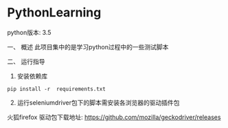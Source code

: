 # PythonLearning
python版本: 3.5

一、 概述
此项目集中的是学习python过程中的一些测试脚本


二、 运行指导

1. 安装依赖库

```shell
pip install -r  requirements.txt
```

2. 运行seleniumdriver包下的脚本需安装各浏览器的驱动插件包

火狐firefox 驱动包下载地址:  https://github.com/mozilla/geckodriver/releases
